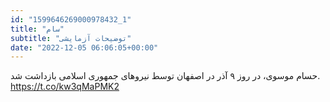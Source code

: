 ```yaml
---
id: "1599646269000978432_1"
title: "سام"
subtitle: "توضیحات آزمایشی"
date: "2022-12-05 06:06:05+00:00"
---
```

حسام موسوی، در روز ۹ آذر در اصفهان توسط نیرو‌های جمهوری اسلامی بازداشت شد. https://t.co/kw3qMaPMK2
